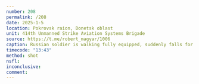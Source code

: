 ```yaml
---
number: 208
permalink: /208
date: 2025-1-5
location: Pokrovsk raion, Donetsk oblast
unit: 414th Unmanned Strike Aviation Systems Brigade
source: https://t.me/robert_magyar/1006
caption: Russian soldier is walking fully equipped, suddenly falls for no apparent reason. Later is seen with AK to his head, pulls trigger but magazine is empty. Installs new one, and finally shoots himself
timecode: "13:43"
method: shot
nsfl: 
inconclusive: 
comment: 
---
```

<script async src="https://telegram.org/js/telegram-widget.js?22" data-telegram-post="robert_magyar/1006" data-width="100%" data-userpic="false"></script>